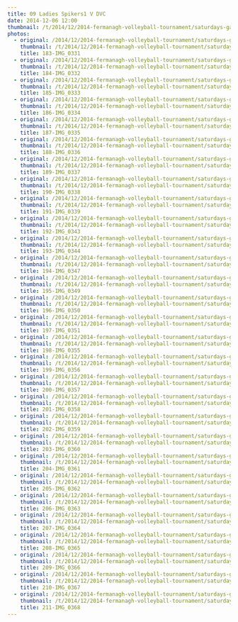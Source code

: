 ```yaml
---
title: 09 Ladies Spikers1 V DVC
date: 2014-12-06 12:00
thumbnail: /t/2014/12/2014-fermanagh-volleyball-tournament/saturdays-games/09-ladies-spikers1-v-dvc/183-img_0331.jpg
photos:
  - original: /2014/12/2014-fermanagh-volleyball-tournament/saturdays-games/09-ladies-spikers1-v-dvc/183-img_0331.jpg
    thumbnail: /t/2014/12/2014-fermanagh-volleyball-tournament/saturdays-games/09-ladies-spikers1-v-dvc/183-img_0331.jpg
    title: 183-IMG_0331
  - original: /2014/12/2014-fermanagh-volleyball-tournament/saturdays-games/09-ladies-spikers1-v-dvc/184-img_0332.jpg
    thumbnail: /t/2014/12/2014-fermanagh-volleyball-tournament/saturdays-games/09-ladies-spikers1-v-dvc/184-img_0332.jpg
    title: 184-IMG_0332
  - original: /2014/12/2014-fermanagh-volleyball-tournament/saturdays-games/09-ladies-spikers1-v-dvc/185-img_0333.jpg
    thumbnail: /t/2014/12/2014-fermanagh-volleyball-tournament/saturdays-games/09-ladies-spikers1-v-dvc/185-img_0333.jpg
    title: 185-IMG_0333
  - original: /2014/12/2014-fermanagh-volleyball-tournament/saturdays-games/09-ladies-spikers1-v-dvc/186-img_0334.jpg
    thumbnail: /t/2014/12/2014-fermanagh-volleyball-tournament/saturdays-games/09-ladies-spikers1-v-dvc/186-img_0334.jpg
    title: 186-IMG_0334
  - original: /2014/12/2014-fermanagh-volleyball-tournament/saturdays-games/09-ladies-spikers1-v-dvc/187-img_0335.jpg
    thumbnail: /t/2014/12/2014-fermanagh-volleyball-tournament/saturdays-games/09-ladies-spikers1-v-dvc/187-img_0335.jpg
    title: 187-IMG_0335
  - original: /2014/12/2014-fermanagh-volleyball-tournament/saturdays-games/09-ladies-spikers1-v-dvc/188-img_0336.jpg
    thumbnail: /t/2014/12/2014-fermanagh-volleyball-tournament/saturdays-games/09-ladies-spikers1-v-dvc/188-img_0336.jpg
    title: 188-IMG_0336
  - original: /2014/12/2014-fermanagh-volleyball-tournament/saturdays-games/09-ladies-spikers1-v-dvc/189-img_0337.jpg
    thumbnail: /t/2014/12/2014-fermanagh-volleyball-tournament/saturdays-games/09-ladies-spikers1-v-dvc/189-img_0337.jpg
    title: 189-IMG_0337
  - original: /2014/12/2014-fermanagh-volleyball-tournament/saturdays-games/09-ladies-spikers1-v-dvc/190-img_0338.jpg
    thumbnail: /t/2014/12/2014-fermanagh-volleyball-tournament/saturdays-games/09-ladies-spikers1-v-dvc/190-img_0338.jpg
    title: 190-IMG_0338
  - original: /2014/12/2014-fermanagh-volleyball-tournament/saturdays-games/09-ladies-spikers1-v-dvc/191-img_0339.jpg
    thumbnail: /t/2014/12/2014-fermanagh-volleyball-tournament/saturdays-games/09-ladies-spikers1-v-dvc/191-img_0339.jpg
    title: 191-IMG_0339
  - original: /2014/12/2014-fermanagh-volleyball-tournament/saturdays-games/09-ladies-spikers1-v-dvc/192-img_0343.jpg
    thumbnail: /t/2014/12/2014-fermanagh-volleyball-tournament/saturdays-games/09-ladies-spikers1-v-dvc/192-img_0343.jpg
    title: 192-IMG_0343
  - original: /2014/12/2014-fermanagh-volleyball-tournament/saturdays-games/09-ladies-spikers1-v-dvc/193-img_0344.jpg
    thumbnail: /t/2014/12/2014-fermanagh-volleyball-tournament/saturdays-games/09-ladies-spikers1-v-dvc/193-img_0344.jpg
    title: 193-IMG_0344
  - original: /2014/12/2014-fermanagh-volleyball-tournament/saturdays-games/09-ladies-spikers1-v-dvc/194-img_0347.jpg
    thumbnail: /t/2014/12/2014-fermanagh-volleyball-tournament/saturdays-games/09-ladies-spikers1-v-dvc/194-img_0347.jpg
    title: 194-IMG_0347
  - original: /2014/12/2014-fermanagh-volleyball-tournament/saturdays-games/09-ladies-spikers1-v-dvc/195-img_0349.jpg
    thumbnail: /t/2014/12/2014-fermanagh-volleyball-tournament/saturdays-games/09-ladies-spikers1-v-dvc/195-img_0349.jpg
    title: 195-IMG_0349
  - original: /2014/12/2014-fermanagh-volleyball-tournament/saturdays-games/09-ladies-spikers1-v-dvc/196-img_0350.jpg
    thumbnail: /t/2014/12/2014-fermanagh-volleyball-tournament/saturdays-games/09-ladies-spikers1-v-dvc/196-img_0350.jpg
    title: 196-IMG_0350
  - original: /2014/12/2014-fermanagh-volleyball-tournament/saturdays-games/09-ladies-spikers1-v-dvc/197-img_0351.jpg
    thumbnail: /t/2014/12/2014-fermanagh-volleyball-tournament/saturdays-games/09-ladies-spikers1-v-dvc/197-img_0351.jpg
    title: 197-IMG_0351
  - original: /2014/12/2014-fermanagh-volleyball-tournament/saturdays-games/09-ladies-spikers1-v-dvc/198-img_0355.jpg
    thumbnail: /t/2014/12/2014-fermanagh-volleyball-tournament/saturdays-games/09-ladies-spikers1-v-dvc/198-img_0355.jpg
    title: 198-IMG_0355
  - original: /2014/12/2014-fermanagh-volleyball-tournament/saturdays-games/09-ladies-spikers1-v-dvc/199-img_0356.jpg
    thumbnail: /t/2014/12/2014-fermanagh-volleyball-tournament/saturdays-games/09-ladies-spikers1-v-dvc/199-img_0356.jpg
    title: 199-IMG_0356
  - original: /2014/12/2014-fermanagh-volleyball-tournament/saturdays-games/09-ladies-spikers1-v-dvc/200-img_0357.jpg
    thumbnail: /t/2014/12/2014-fermanagh-volleyball-tournament/saturdays-games/09-ladies-spikers1-v-dvc/200-img_0357.jpg
    title: 200-IMG_0357
  - original: /2014/12/2014-fermanagh-volleyball-tournament/saturdays-games/09-ladies-spikers1-v-dvc/201-img_0358.jpg
    thumbnail: /t/2014/12/2014-fermanagh-volleyball-tournament/saturdays-games/09-ladies-spikers1-v-dvc/201-img_0358.jpg
    title: 201-IMG_0358
  - original: /2014/12/2014-fermanagh-volleyball-tournament/saturdays-games/09-ladies-spikers1-v-dvc/202-img_0359.jpg
    thumbnail: /t/2014/12/2014-fermanagh-volleyball-tournament/saturdays-games/09-ladies-spikers1-v-dvc/202-img_0359.jpg
    title: 202-IMG_0359
  - original: /2014/12/2014-fermanagh-volleyball-tournament/saturdays-games/09-ladies-spikers1-v-dvc/203-img_0360.jpg
    thumbnail: /t/2014/12/2014-fermanagh-volleyball-tournament/saturdays-games/09-ladies-spikers1-v-dvc/203-img_0360.jpg
    title: 203-IMG_0360
  - original: /2014/12/2014-fermanagh-volleyball-tournament/saturdays-games/09-ladies-spikers1-v-dvc/204-img_0361.jpg
    thumbnail: /t/2014/12/2014-fermanagh-volleyball-tournament/saturdays-games/09-ladies-spikers1-v-dvc/204-img_0361.jpg
    title: 204-IMG_0361
  - original: /2014/12/2014-fermanagh-volleyball-tournament/saturdays-games/09-ladies-spikers1-v-dvc/205-img_0362.jpg
    thumbnail: /t/2014/12/2014-fermanagh-volleyball-tournament/saturdays-games/09-ladies-spikers1-v-dvc/205-img_0362.jpg
    title: 205-IMG_0362
  - original: /2014/12/2014-fermanagh-volleyball-tournament/saturdays-games/09-ladies-spikers1-v-dvc/206-img_0363.jpg
    thumbnail: /t/2014/12/2014-fermanagh-volleyball-tournament/saturdays-games/09-ladies-spikers1-v-dvc/206-img_0363.jpg
    title: 206-IMG_0363
  - original: /2014/12/2014-fermanagh-volleyball-tournament/saturdays-games/09-ladies-spikers1-v-dvc/207-img_0364.jpg
    thumbnail: /t/2014/12/2014-fermanagh-volleyball-tournament/saturdays-games/09-ladies-spikers1-v-dvc/207-img_0364.jpg
    title: 207-IMG_0364
  - original: /2014/12/2014-fermanagh-volleyball-tournament/saturdays-games/09-ladies-spikers1-v-dvc/208-img_0365.jpg
    thumbnail: /t/2014/12/2014-fermanagh-volleyball-tournament/saturdays-games/09-ladies-spikers1-v-dvc/208-img_0365.jpg
    title: 208-IMG_0365
  - original: /2014/12/2014-fermanagh-volleyball-tournament/saturdays-games/09-ladies-spikers1-v-dvc/209-img_0366.jpg
    thumbnail: /t/2014/12/2014-fermanagh-volleyball-tournament/saturdays-games/09-ladies-spikers1-v-dvc/209-img_0366.jpg
    title: 209-IMG_0366
  - original: /2014/12/2014-fermanagh-volleyball-tournament/saturdays-games/09-ladies-spikers1-v-dvc/210-img_0367.jpg
    thumbnail: /t/2014/12/2014-fermanagh-volleyball-tournament/saturdays-games/09-ladies-spikers1-v-dvc/210-img_0367.jpg
    title: 210-IMG_0367
  - original: /2014/12/2014-fermanagh-volleyball-tournament/saturdays-games/09-ladies-spikers1-v-dvc/211-img_0368.jpg
    thumbnail: /t/2014/12/2014-fermanagh-volleyball-tournament/saturdays-games/09-ladies-spikers1-v-dvc/211-img_0368.jpg
    title: 211-IMG_0368
---
```

